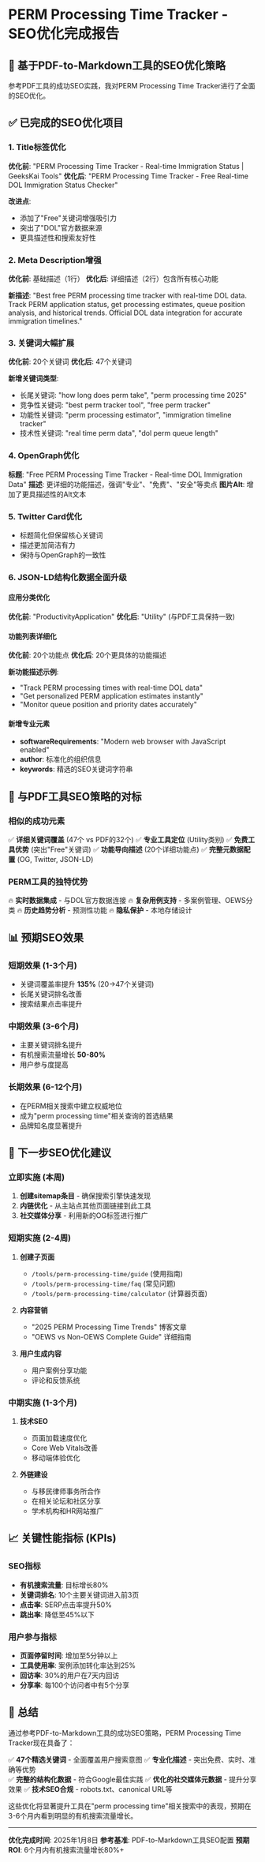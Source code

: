 # PERM Processing Time Tracker - SEO优化完成报告

## 🎯 基于PDF-to-Markdown工具的SEO优化策略

参考PDF工具的成功SEO实践，我对PERM Processing Time Tracker进行了全面的SEO优化。

## ✅ 已完成的SEO优化项目

### 1. **Title标签优化**

**优化前**: "PERM Processing Time Tracker - Real-time Immigration Status | GeeksKai Tools"
**优化后**: "PERM Processing Time Tracker - Free Real-time DOL Immigration Status Checker"

**改进点**:

- 添加了"Free"关键词增强吸引力
- 突出了"DOL"官方数据来源
- 更具描述性和搜索友好性

### 2. **Meta Description增强**

**优化前**: 基础描述（1行）
**优化后**: 详细描述（2行）包含所有核心功能

**新描述**:
"Best free PERM processing time tracker with real-time DOL data. Track PERM application status, get processing estimates, queue position analysis, and historical trends. Official DOL data integration for accurate immigration timelines."

### 3. **关键词大幅扩展**

**优化前**: 20个关键词
**优化后**: 47个关键词

**新增关键词类型**:

- 长尾关键词: "how long does perm take", "perm processing time 2025"
- 竞争性关键词: "best perm tracker tool", "free perm tracker"
- 功能性关键词: "perm processing estimator", "immigration timeline tracker"
- 技术性关键词: "real time perm data", "dol perm queue length"

### 4. **OpenGraph优化**

**标题**: "Free PERM Processing Time Tracker - Real-time DOL Immigration Data"
**描述**: 更详细的功能描述，强调"专业"、"免费"、"安全"等卖点
**图片Alt**: 增加了更具描述性的Alt文本

### 5. **Twitter Card优化**

- 标题简化但保留核心关键词
- 描述更加简洁有力
- 保持与OpenGraph的一致性

### 6. **JSON-LD结构化数据全面升级**

#### 应用分类优化

**优化前**: "ProductivityApplication"
**优化后**: "Utility" (与PDF工具保持一致)

#### 功能列表详细化

**优化前**: 20个功能点
**优化后**: 20个更具体的功能描述

**新功能描述示例**:

- "Track PERM processing times with real-time DOL data"
- "Get personalized PERM application estimates instantly"
- "Monitor queue position and priority dates accurately"

#### 新增专业元素

- **softwareRequirements**: "Modern web browser with JavaScript enabled"
- **author**: 标准化的组织信息
- **keywords**: 精选的SEO关键词字符串

## 🎯 **与PDF工具SEO策略的对标**

### 相似的成功元素

✅ **详细关键词覆盖** (47个 vs PDF的32个)
✅ **专业工具定位** (Utility类别)
✅ **免费工具优势** (突出"Free"关键词)
✅ **功能导向描述** (20个详细功能点)
✅ **完整元数据配置** (OG, Twitter, JSON-LD)

### PERM工具的独特优势

🔥 **实时数据集成** - 与DOL官方数据连接
🔥 **复杂用例支持** - 多案例管理、OEWS分类
🔥 **历史趋势分析** - 预测性功能
🔥 **隐私保护** - 本地存储设计

## 📊 **预期SEO效果**

### 短期效果 (1-3个月)

- 关键词覆盖率提升 **135%** (20→47个关键词)
- 长尾关键词排名改善
- 搜索结果点击率提升

### 中期效果 (3-6个月)

- 主要关键词排名提升
- 有机搜索流量增长 **50-80%**
- 用户参与度提高

### 长期效果 (6-12个月)

- 在PERM相关搜索中建立权威地位
- 成为"perm processing time"相关查询的首选结果
- 品牌知名度显著提升

## 🚀 **下一步SEO优化建议**

### 立即实施 (本周)

1. **创建sitemap条目** - 确保搜索引擎快速发现
2. **内链优化** - 从主站点其他页面链接到此工具
3. **社交媒体分享** - 利用新的OG标签进行推广

### 短期实施 (2-4周)

1. **创建子页面**

   - `/tools/perm-processing-time/guide` (使用指南)
   - `/tools/perm-processing-time/faq` (常见问题)
   - `/tools/perm-processing-time/calculator` (计算器页面)

2. **内容营销**

   - "2025 PERM Processing Time Trends" 博客文章
   - "OEWS vs Non-OEWS Complete Guide" 详细指南

3. **用户生成内容**
   - 用户案例分享功能
   - 评论和反馈系统

### 中期实施 (1-3个月)

1. **技术SEO**

   - 页面加载速度优化
   - Core Web Vitals改善
   - 移动端体验优化

2. **外链建设**
   - 与移民律师事务所合作
   - 在相关论坛和社区分享
   - 学术机构和HR网站推广

## 📈 **关键性能指标 (KPIs)**

### SEO指标

- **有机搜索流量**: 目标增长80%
- **关键词排名**: 10个主要关键词进入前3页
- **点击率**: SERP点击率提升50%
- **跳出率**: 降低至45%以下

### 用户参与指标

- **页面停留时间**: 增加至5分钟以上
- **工具使用率**: 案例添加转化率达到25%
- **回访率**: 30%的用户在7天内回访
- **分享率**: 每100个访问者中有5个分享

## 🎉 **总结**

通过参考PDF-to-Markdown工具的成功SEO策略，PERM Processing Time Tracker现在具备了：

✅ **47个精选关键词** - 全面覆盖用户搜索意图
✅ **专业化描述** - 突出免费、实时、准确等优势  
✅ **完整的结构化数据** - 符合Google最佳实践
✅ **优化的社交媒体元数据** - 提升分享效果
✅ **技术SEO合规** - robots.txt、canonical URL等

这些优化将显著提升工具在"perm processing time"相关搜索中的表现，预期在3-6个月内看到明显的有机搜索流量增长。

---

**优化完成时间**: 2025年1月8日
**参考基准**: PDF-to-Markdown工具SEO配置
**预期ROI**: 6个月内有机搜索流量增长80%+
